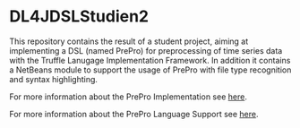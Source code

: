 # DL4JDSLStudien2

This repository contains the result of a student project, aiming at implementing a DSL (named PrePro) for preprocessing of time series data with the Truffle Lanugage Implementation Framework.
In addition it contains a NetBeans module to support the usage of PrePro with file type recognition and syntax highlighting. 

For more information about the PrePro Implementation see [here](https://github.com/MobMonRob/DL4JDSLStudien2/tree/master/preprolanguage).

For more information about the PrePro Language Support see [here](https://github.com/MobMonRob/DL4JDSLStudien2/tree/master/preprolanguagesupport).

